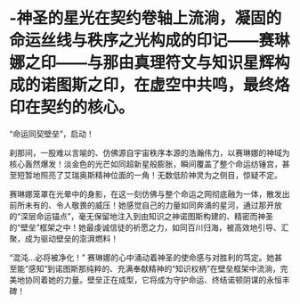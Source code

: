 # -神圣的星光在契约卷轴上流淌，凝固的命运丝线与秩序之光构成的印记——赛琳娜之印——与那由真理符文与知识星辉构成的诺图斯之印，在虚空中共鸣，最终烙印在契约的核心。

“命运同契壁垒”，启动！

刹那间，一股难以言喻的、仿佛源自宇宙秩序本源的浩瀚伟力，以赛琳娜的神域为核心轰然爆发！淡金色的光芒如同超新星般膨胀，瞬间覆盖了整个命运纺锤宫，甚至短暂地照亮了艾瑞奥斯精神位面的一角！无数低阶神灵为之侧目，惊疑不定。

赛琳娜笼罩在光晕中的身影，在这一刻仿佛与整个命运之网彻底融为一体，散发出前所未有的、令人敬畏的威压！她感觉自己的力量如同奔涌的星河，通过那开放的“深层命运锚点”，毫无保留地注入到由知识之神诺图斯构建的、精密而神圣的“壁垒”框架之中！她最虔诚信徒的祈愿之力，如同百川归海，被高效地引导、汇聚，成为驱动壁垒的澎湃燃料！

“混沌…必将被净化！” 赛琳娜的心中涌动着神圣的使命感与对胜利的笃定。她甚至能“感知”到诺图斯那纯粹的、充满奉献精神的“知识权柄”在壁垒框架中流淌，完美地协同着她的力量。壁垒正在成型，它将成为守护命运、终结诺顿阴谋的永恒丰碑！
